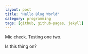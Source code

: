 ```yaml
---
layout: post  
title: "Hello Blog World"
category: programming
tags: [github, github-pages, jekyll]
---
```


Mic check. Testing one two.

Is this thing on?